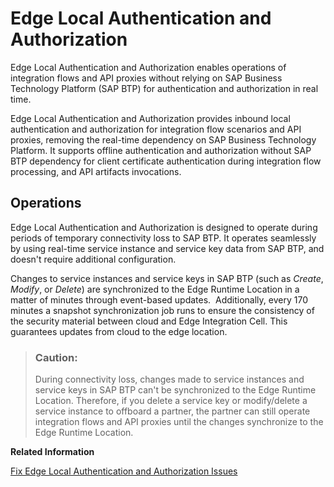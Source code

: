 <!-- loio510d447eef554e188b7577c902809416 -->

# Edge Local Authentication and Authorization

Edge Local Authentication and Authorization enables operations of integration flows and API proxies without relying on SAP Business Technology Platform \(SAP BTP\) for authentication and authorization in real time.

Edge Local Authentication and Authorization provides inbound local authentication and authorization for integration flow scenarios and API proxies, removing the real-time dependency on SAP Business Technology Platform. It supports offline authentication and authorization without SAP BTP dependency for client certificate authentication during integration flow processing, and API artifacts invocations.



<a name="loio510d447eef554e188b7577c902809416__section_cys_bzt_zbc"/>

## Operations

Edge Local Authentication and Authorization is designed to operate during periods of temporary connectivity loss to SAP BTP. It operates seamlessly by using real-time service instance and service key data from SAP BTP, and doesn't require additional configuration.

Changes to service instances and service keys in SAP BTP \(such as *Create*, *Modify*, or *Delete*\) are synchronized to the Edge Runtime Location in a matter of minutes through event-based updates.  Additionally, every 170 minutes a snapshot synchronization job runs to ensure the consistency of the security material between cloud and Edge Integration Cell. This guarantees updates from cloud to the edge location.

> ### Caution:  
> During connectivity loss, changes made to service instances and service keys in SAP BTP can't be synchronized to the Edge Runtime Location. Therefore, if you delete a service key or modify/delete a service instance to offboard a partner, the partner can still operate integration flows and API proxies until the changes synchronize to the Edge Runtime Location.

**Related Information**  


[Fix Edge Local Authentication and Authorization Issues](fix-edge-local-authentication-and-authorization-issues-4cddfbe.md "Check and fix issues related to local authentication and authorization.")

